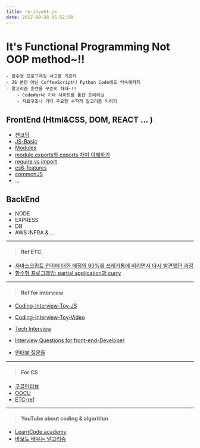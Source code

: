 ```yaml
---
title: re-invent-js
date: 2017-09-28 05:52:59
---
```


It's Functional Programming Not OOP method~!!
=====
	- 함수형 프로그래밍 사고를 기르자
	- JS 뿐만 아닌 CoffeeScript나 Python Code에도 익숙해지자
	- 알고리즘 훈련을 꾸준히 하자~!!
		- CodeWar나 기타 사이트를 통한 트레이닝
		- 자료구조나 기타 주요한 수학적 알고리즘 익히기

## FrontEnd (Html&CSS, DOM, REACT ... )
- [젠코딩](http://webclub.tistory.com/355)
- [JS-Basic](https://www.codecademy.com/articles/bwa-javascript-reference)
- [Modules](https://www.codecademy.com/courses/intermediate-javascript-modules/lessons/modules/exercises/review?action=lesson_resume&program_content_id=f76141681ae1fe73defa7f1003aa5dcc&program_id=6b0a63280379cf8f3763afb1fccd186e)
- [module.exports와 exports 차이 이해하기](https://jongmin92.github.io/2016/08/25/Node/module-exports_exports/)
- [require vs import](https://hackernoon.com/import-export-default-require-commandjs-javascript-nodejs-es6-vs-cheatsheet-different-tutorial-example-5a321738b50f/)
- [es6-features](http://es6-features.org/#BlockScopedVariables)
- [commonJS](http://programmingsummaries.tistory.com/321)
- ...

## BackEnd
- NODE
- EXPRESS
- DB
- AWS INFRA & ...


---
> #### Ref ETC.

- [자바스크립트 언어에 대한 애정의 90%를 쓰레기통에 버리면서 다시 발견했던 과정](https://rhostem.github.io/posts/2017-09-how-i-rediscovered-my-love-for-java-script-after-throwing-90-of-it-in-the-trash/)
- [함수형 프로그래밍: partial application과 curry](https://rhostem.github.io/posts/2017-04-20-curry-and-partial-application/)


- - -

> #### Ref for interview

- [Coding-Interview-Toy-JS](https://github.com/chan48/CtCI-6th-Edition-JavaScript-interview)

- [Coding-Interview-Toy-Video](https://www.youtube.com/user/TheEasyoung/playlists)

- [Tech Interview](https://github.com/chan48/Interview_Question_for_Beginner-2)

- [Interview Questions for front-end-Developer](http://www.thatjsdude.com/interview/index.html)

- [인터뷰 질문들](https://github.com/chan48/Interview-Front-end-Developer-Questions-1/tree/master/Translations/Korean)

- - -
> #### For CS
	
- [구글인터뷰](https://github.com/chan48/interview-coding-university-4/blob/master/translations/README-ko.md#recursion)
- [OOCU](https://github.com/chan48/computer-science-interview/blob/master/extras/courses.md)
- [ETC-ref](https://github.com/mission-peace/interview/wiki)

- - -
> #### YouTube about coding & algorithm

- [LearnCode.academy](https://www.youtube.com/user/learncodeacademy)
- [바보도 배우는 알고리즘](https://www.youtube.com/channel/UCcMW283tl-0u9ZZSwOvkupQ/playlists)



